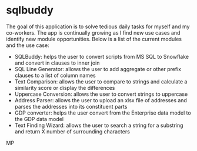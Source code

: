 # sqlbuddy

The goal of this application is to solve tedious daily tasks for myself and my co-workers. The app is continually growing as I find new use cases and identify new module opportunities. Below is a list of the current modules and the use case:

- SQLBuddy: helps the user to convert scripts from MS SQL to Snowflake and convert in clauses to inner join
- SQL Line Generator: allows the user to add aggregate or other prefix clauses to a list of column names
- Text Comparison: allows the user to compare to strings and calculate a similarity score or display the differences 
- Uppercase Conversion: allows the user to convert strings to uppercase
- Address Parser: allows the user to upload an xlsx file of addresses and parses the addresses into its constituent parts
- GDP converter: helps the user convert from the Enterprise data model to the GDP data model
- Text Finding Wizard: allows the user to search a string for a substring and return X number of surrounding characters


MP
